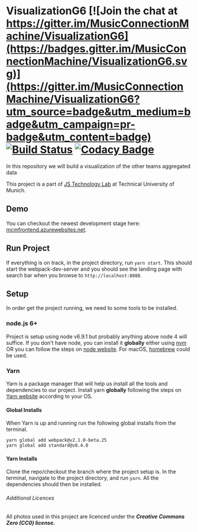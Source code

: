 # VisualizationG6 [![Join the chat at https://gitter.im/MusicConnectionMachine/VisualizationG6](https://badges.gitter.im/MusicConnectionMachine/VisualizationG6.svg)](https://gitter.im/MusicConnectionMachine/VisualizationG6?utm_source=badge&utm_medium=badge&utm_campaign=pr-badge&utm_content=badge) [![Build Status](https://travis-ci.org/MusicConnectionMachine/VisualizationG6.svg?branch=develop)](https://travis-ci.org/MusicConnectionMachine/VisualizationG6) [![Codacy Badge](https://api.codacy.com/project/badge/Grade/cca95211df7c4b7aa9e2c877dec35c7b)](https://www.codacy.com/app/kordianbruck/VisualizationG6?utm_source=github.com&amp;utm_medium=referral&amp;utm_content=MusicConnectionMachine/VisualizationG6&amp;utm_campaign=Badge_Grade)


In this repository we will build a visualization of the other teams aggregated data

This project is a part of [JS Technology Lab](https://rostlab.org/owiki/index.php/Javascript_technology_2017) at Technical University of Munich.

## Demo

You can checkout the newest development stage here: [mcmfrontend.azurewebsites.net](http://mcmfrontend.azurewebsites.net).

## Run Project

If everything is on track, in the project directory, run `yarn start`. This should start the webpack-dev-server and you should see the landing page with search bar when you browse to `http://localhost:8080`.

## Setup

In order get the project running, we need to some tools to be installed.

### node.js 6+

Project is setup using node v6.9.1 but probably anything above node 4 will suffice. If you don't have node, you can install it **globally** either using [nvm](https://github.com/creationix/nvm) OR you can follow the steps on [node website](https://nodejs.org/en/). For macOS, [homebrew](https://brew.sh/) could be used.

### Yarn

Yarn is a package manager that will help us install all the tools and dependencies to our project. Install yarn **globally** following the steps on [Yarn website](https://yarnpkg.com/en/) according to your OS.

#### Global Installs

When Yarn is up and running run the following global installs from the terminal.

```
yarn global add webpack@v2.1.0-beta.25
yarn global add standard@v8.4.0
```

#### Yarn Installs

Clone the repo/checkout the branch where the project setup is. In the terminal, navigate to the project directory, and run `yarn`. All the dependencies should then be installed.

###### Additional Licences

All photos used in this project are licenced under the **_Creative Commons Zero (CC0) license._**
